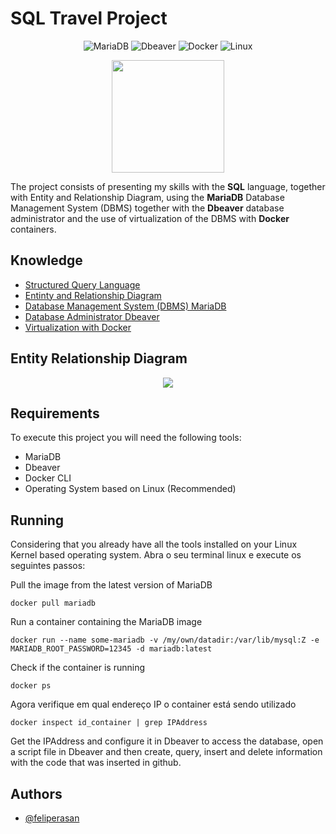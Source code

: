 # SQL Travel Project

<div align="center">
 
 ![MariaDB](https://img.shields.io/badge/MariaDB-003545?style=for-the-badge&logo=mariadb&logoColor=white)
 ![Dbeaver](https://img.shields.io/badge/Dbeaver-FFF?style=for-the-badge&logo=dbeaver&logoColor=000)
 ![Docker](https://img.shields.io/badge/docker-%230db7ed.svg?style=for-the-badge&logo=docker&logoColor=white) 
 ![Linux](https://img.shields.io/badge/Linux-FCC624?style=for-the-badge&logo=linux&logoColor=black) 

 <img src="https://github.com/feliperasan/mariadb-travel-project/assets/32422863/2a1f9f09-967d-42f0-9152-0277541f0ea5" width="180"/>
 
</div>




The project consists of presenting my skills with the **SQL** language, together with Entity and Relationship Diagram, using the **MariaDB** Database Management System (DBMS) together with the **Dbeaver** database administrator and the use of virtualization of the DBMS with **Docker** containers.


## Knowledge

 - [Structured Query Language](https://www.sqltutorial.org/)
 - [Entinty and Relationship Diagram](https://www.geeksforgeeks.org/introduction-of-er-model/)
 - [Database Management System (DBMS) MariaDB](https://mariadb.org/documentation/)
 - [Database Administrator Dbeaver](https://dbeaver.io/download/)
 - [Virtualization with Docker](https://docs.docker.com/)


## Entity Relationship Diagram
<div align="center">
 
 [![](https://mermaid.ink/img/pako:eNqlUt9PwjAQ_leae5JkI1vXwdZnZmKIxoCaaJaQulZpYC3pOiOO_e-WDYKIb_bpu_vux3fXa6DQXAAFYSaSvRtW5gq59zjPZmi3833doFnmjKcMUVSylah-BDQ93j-pLJIc3U9Prg9miiUzVziOB0ixUlxSYRAMkCiZXJ-4CbMCvUpjlwvu4GVS7HIY50ZUBy1trnpwVNpq39_t0CSbP9zcPTvha6lW1XnMhfZzu66EWbiBrqfnfi4qK9X2N9WJ_ltuN35lma1PclGPjgL_vceOctIKIzdW6sM6WvCgFMatl7sf7prkYJfCVQDqIGdmlUOu9nGstnq-VQVQa2rhQb3ZT3O4CaBvbF0574YpoA18AiUkHSbjOAmDMcGYJKEHW6AhHgajCEeYhFFEYhKR1oMvrV2FYJimOB2RKBmlJAgCTLpyLx3Z9xRcWm1u-4Ps7rL9Br4XwDc?type=png)](https://mermaid.live/edit#pako:eNqlUt9PwjAQ_leae5JkI1vXwdZnZmKIxoCaaJaQulZpYC3pOiOO_e-WDYKIb_bpu_vux3fXa6DQXAAFYSaSvRtW5gq59zjPZmi3833doFnmjKcMUVSylah-BDQ93j-pLJIc3U9Prg9miiUzVziOB0ixUlxSYRAMkCiZXJ-4CbMCvUpjlwvu4GVS7HIY50ZUBy1trnpwVNpq39_t0CSbP9zcPTvha6lW1XnMhfZzu66EWbiBrqfnfi4qK9X2N9WJ_ltuN35lma1PclGPjgL_vceOctIKIzdW6sM6WvCgFMatl7sf7prkYJfCVQDqIGdmlUOu9nGstnq-VQVQa2rhQb3ZT3O4CaBvbF0574YpoA18AiUkHSbjOAmDMcGYJKEHW6AhHgajCEeYhFFEYhKR1oMvrV2FYJimOB2RKBmlJAgCTLpyLx3Z9xRcWm1u-4Ps7rL9Br4XwDc)
 
</div>


## Requirements

To execute this project you will need the following tools:
- MariaDB
- Dbeaver
- Docker CLI
- Operating System based on Linux (Recommended)



## Running
Considering that you already have all the tools installed on your Linux Kernel based operating system. Abra o seu terminal linux e execute os seguintes passos:

Pull the image from the latest version of MariaDB
```docker
docker pull mariadb
```
Run a container containing the MariaDB image
```docker
docker run --name some-mariadb -v /my/own/datadir:/var/lib/mysql:Z -e MARIADB_ROOT_PASSWORD=12345 -d mariadb:latest
```
Check if the container is running
```docker
docker ps
```
Agora verifique em qual endereço IP o container está sendo utilizado
```docker
docker inspect id_container | grep IPAddress
```

Get the IPAddress and configure it in Dbeaver to access the database, open a script file in Dbeaver and then create, query, insert and delete information with the code that was inserted in github.
## Authors

- [@feliperasan](https://www.github.com/feliperasan)
